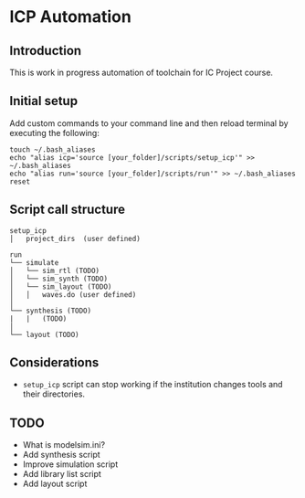# ICP Automation
## Introduction
This is work in progress automation of toolchain for IC Project course.

## Initial setup
Add custom commands to your command line and then reload terminal by executing the following:
```
touch ~/.bash_aliases
echo "alias icp='source [your_folder]/scripts/setup_icp'" >> ~/.bash_aliases
echo "alias run='source [your_folder]/scripts/run'" >> ~/.bash_aliases
reset
```

## Script call structure
```
setup_icp
│   project_dirs  (user defined)

run
└── simulate
│   └── sim_rtl (TODO)
│   └── sim_synth (TODO)
│   └── sim_layout (TODO)
│   │   waves.do (user defined)
│
└── synthesis (TODO)
|   |   (TODO)
│    
└── layout (TODO)
```

## Considerations
* `setup_icp` script can stop working if the institution changes tools and their directories.


## TODO
* What is modelsim.ini?
* Add synthesis script
* Improve simulation script
* Add library list script
* Add layout script
